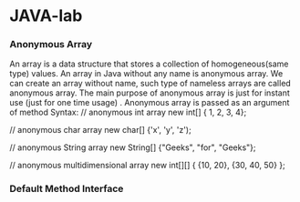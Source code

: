 # JAVA-lab
### Anonymous Array
An array is a data structure that stores a collection of homogeneous(same type) values.
An array in Java without any name is anonymous array.
We can create an array without name, such type of nameless arrays are called anonymous array.
The main purpose of anonymous array is just for instant use (just for one time usage) .
Anonymous array is passed as an argument of method
Syntax:
// anonymous int array 
new int[] { 1, 2, 3, 4};  

// anonymous char array 
new char[] {'x', 'y', 'z'); 

// anonymous String array
new String[] {"Geeks", "for", "Geeks"}; 

// anonymous multidimensional array
new int[][] { {10, 20}, {30, 40, 50} };
### Default Method Interface

